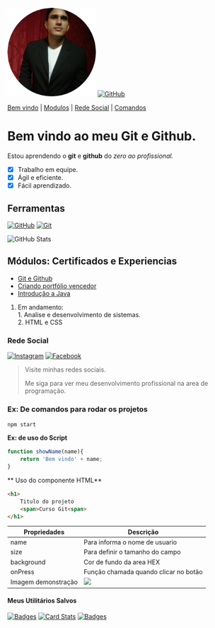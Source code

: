 
<img src="./assets/Design sem nome (1).png" width="200px"/> [![GitHub](https://img.shields.io/badge/GitHub-100000?style=for-the-badge&logo=github&logoColor=white)](https://github.com/DevKelvim)

[Bem vindo](#bem-vindo-ao-meu-git-e-github) |
[Modulos](#Certificados) |
[Rede Social](#rede-social) |
[Comandos](#comando-para-rodar-o-projeto)



# Bem vindo ao meu Git e Github.
Estou aprendendo o **git** e **github** do _zero ao profissional._


- [x] Trabalho em equipe.
- [x] Ágil e eficiente.
- [x] Fácil aprendizado.

## Ferramentas
[![GitHub](https://img.shields.io/badge/GitHub-000?style=for-the-badge&logo=github&logoColor=30A3DC)](https://docs.github.com/)
[![Git](https://img.shields.io/badge/Git-000?style=for-the-badge&logo=git&logoColor=E94D5F)](https://git-scm.com/doc) 

![GitHub Stats](https://github-readme-stats.vercel.app/api?username=DevKelvim&theme=transparent&bg_color=000&border_color=30A3DC&show_icons=true&icon_color=30A3DC&title_color=E94D5F&text_color=FFF)

## Módulos: Certificados e Experiencias
* [Git e Github](https://www.dio.me/certificate/YR2SYQEH)
* [Criando portfólio vencedor](https://www.dio.me/certificate/Q8PJEDUH)
* [Introdução a Java](https://www.dio.me/certificate/XIZSG4A2)

1. Em andamento:  
        1. Analise e desenvolvimento de sistemas.   
        2. HTML e CSS

### Rede Social
[![Instagram](https://img.shields.io/badge/-Instagram-%23E4405F?style=for-the-badge&logo=instagram&logoColor=white)](https://www.instagram.com/kelvimtairan/)
[![Facebook](https://img.shields.io/badge/Facebook-1877F2?style=for-the-badge&logo=facebook&logoColor=white)](https://www.facebook.com/profile.php?id=100008374305084)

>Visite minhas redes sociais.
>
>Me siga para ver meu desenvolvimento profissional na area de programação.

### Ex: De comandos para rodar os projetos

```
npm start
```

**Ex: de uso do Script**
````js
function showName(name){
    return 'Bem vindo' + name;
}

````
** Uso do componente HTML**
````HTML
<h1>
    Titulo do projeto
    <span>Curso Git<span>
</h1>
````
Propriedades | Descrição
------------ | --------
name | Para informa o nome de usuario
size | Para definir o tamanho do campo
background | Cor de fundo da area HEX
onPress | Função chamada quando clicar no botão
Imagem demonstração |   <img src="https://enotas.com.br/blog/wp-content/uploads/2021/02/github.gif" width="80"/>



#### Meus Utilitários Salvos

[![Badges](https://img.shields.io/badge/Badges-30A3DC?style=for-the-badge)](https://github.com/digitalinnovationone/dio-lab-open-source/blob/main/utils/badges/badges.md)
[![Card Stats](https://img.shields.io/badge/Card%20Stats-E94D5F?style=for-the-badge)](https://github.com/digitalinnovationone/dio-lab-open-source/blob/main/utils/cards/github-stats.md)
[![Badges](https://img.shields.io/badge/Card%20Streak%20States-30A3DC?style=for-the-badge)](https://github.com/digitalinnovationone/dio-lab-open-source/blob/main/utils/cards/github-streak-stats.md)
